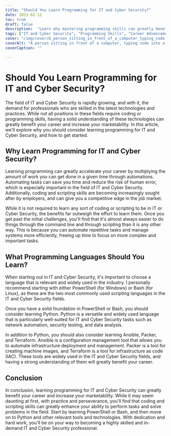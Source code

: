 ```yaml
---
title: "Should You Learn Programming for IT and Cyber Security?"
date: 2023-02-12
toc: true
draft: false
description:  "Learn why mastering programming skills can greatly benefit your IT and Cyber Security career, and how to get started with PowerShell, Bash, Python, Ansible, Packer, and Terraform."
tags: ["IT and Cyber Security", "Programming Skills", "Career Advancement", "PowerShell", "Bash", "Python", "Ansible", "Packer", "Terraform", "Automation", "Command Line", "Scripting", "Infrastructure Deployment", "Data Analysis", "Security Testing"]
cover: "/img/cover/A_person_sitting_in_front_of_a_computer_typing_code.png"
coverAlt: "A person sitting in front of a computer, typing code into a command line interface with lines of text scrolling on the screen. "
coverCaption: ""

---
```


# Should You Learn Programming for IT and Cyber Security?

The field of IT and Cyber Security is rapidly growing, and with it, the demand for professionals who are skilled in the latest technologies and practices. While not all positions in these fields require coding or programming skills, having a solid understanding of these technologies can greatly benefit your career and increase your marketability. In this article, we'll explore why you should consider learning programming for IT and Cyber Security, and how to get started.

## Why Learn Programming for IT and Cyber Security?

Learning programming can greatly accelerate your career by multiplying the amount of work you can get done in a given time through automations. Automating tasks can save you time and reduce the risk of human error, which is especially important in the field of IT and Cyber Security. Additionally, coding and scripting skills are becoming increasingly sought after by employers, and can give you a competitive edge in the job market.

While it is not required to learn any sort of coding or scripting to be in IT or Cyber Security, the benefits far outweigh the effort to learn them. Once you get past the initial challenges, you'll find that it's almost always easier to do things through the command line and through scripting than it is any other way. This is because you can automate repetitive tasks and manage systems more efficiently, freeing up time to focus on more complex and important tasks.

## What Programming Languages Should You Learn?

When starting out in IT and Cyber Security, it's important to choose a language that is relevant and widely used in the industry. I personally recommend starting with either PowerShell (for Windows) or Bash (for Linux), as these are the two most commonly used scripting languages in the IT and Cyber Security fields. 

Once you have a solid foundation in PowerShell or Bash, you should consider learning Python. Python is a versatile and widely used language that is particularly well-suited for IT and Cyber Security tasks such as network automation, security testing, and data analysis. 

In addition to Python, you should also consider learning Ansible, Packer, and Terraform. Ansible is a configuration management tool that allows you to automate infrastructure deployment and management. Packer is a tool for creating machine images, and Terraform is a tool for infrastructure as code (IAC). These tools are widely used in the IT and Cyber Security fields, and having a strong understanding of them will greatly benefit your career.

## Conclusion

In conclusion, learning programming for IT and Cyber Security can greatly benefit your career and increase your marketability. While it may seem daunting at first, with practice and perseverance, you'll find that coding and scripting skills can greatly enhance your ability to perform tasks and solve problems in the field. Start by learning PowerShell or Bash, and then move on to Python and other relevant tools and technologies. With dedication and hard work, you'll be on your way to becoming a highly skilled and in-demand IT and Cyber Security professional.
